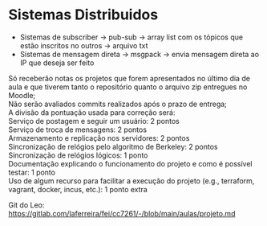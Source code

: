 # Sistemas Distribuidos

- Sistemas de subscriber -> pub-sub -> array list com os tópicos que estão inscritos no outros -> arquivo txt
- Sistemas de mensagem direta -> msgpack -> envia mensagem direta ao IP que deseja ser feito


Só receberão notas os projetos que forem apresentados no último dia de aula e que tiverem tanto o repositório quanto o arquivo zip entregues no Moodle; <br>
Não serão avaliados commits realizados após o prazo de entrega;<br>
A divisão da pontuação usada para correção será:<br>
Serviço de postagem e seguir um usuário: 2 pontos<br>
Serviço de troca de mensagens: 2 pontos<br>
Armazenamento e replicação nos servidores: 2 pontos<br>
Sincronização de relógios pelo algoritmo de Berkeley: 2 pontos<br>
Sincronização de relógios lógicos: 1 ponto<br>
Documentação explicando o funcionamento do projeto e como é possível testar: 1 ponto<br>
Uso de algum recurso para facilitar a execução do projeto (e.g., terraform, vagrant, docker, incus, etc.): 1 ponto extra<br>

Git do Leo: https://gitlab.com/laferreira/fei/cc7261/-/blob/main/aulas/projeto.md
